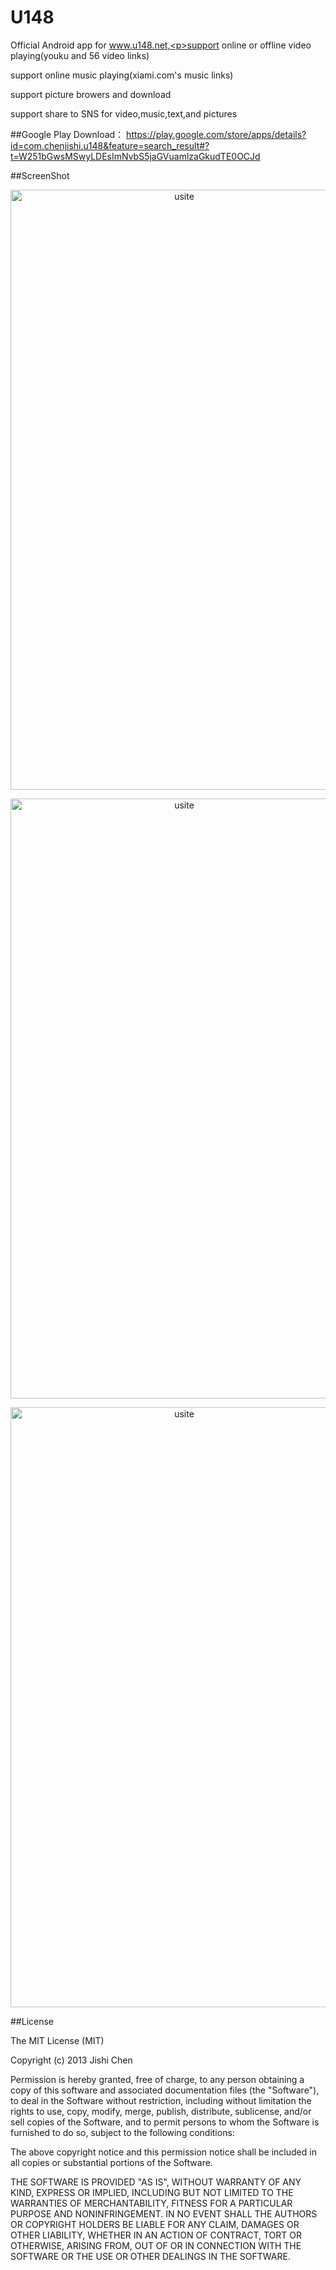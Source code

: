 U148
=====

Official Android app for www.u148.net,<p>support online or offline video playing(youku and 56 video links)</p><p>support online music playing(xiami.com's music links)</p><p>support picture browers and download</p><p>support share to SNS for video,music,text,and pictures</p>

##Google Play Download：
https://play.google.com/store/apps/details?id=com.chenjishi.u148&feature=search_result#?t=W251bGwsMSwyLDEsImNvbS5jaGVuamlzaGkudTE0OCJd

##ScreenShot
<p align="center">
  <img src="https://raw.github.com/chenjishi/usite/master/image_1.png?raw=true" 
  alt="usite" height="960" width="540"/>
</p>
<p align="center">
  <img src="https://raw.github.com/chenjishi/usite/master/image_3.png?raw=true" 
  alt="usite" height="960" width="540"/>
</p>
<p align="center">
  <img src="https://raw.github.com/chenjishi/usite/master/image_4.png?raw=true" 
  alt="usite" height="960" width="540"/>
</p>

##License

The MIT License (MIT)

Copyright (c) 2013 Jishi Chen

Permission is hereby granted, free of charge, to any person obtaining a copy of
this software and associated documentation files (the "Software"), to deal in
the Software without restriction, including without limitation the rights to
use, copy, modify, merge, publish, distribute, sublicense, and/or sell copies of
the Software, and to permit persons to whom the Software is furnished to do so,
subject to the following conditions:

The above copyright notice and this permission notice shall be included in all
copies or substantial portions of the Software.

THE SOFTWARE IS PROVIDED "AS IS", WITHOUT WARRANTY OF ANY KIND, EXPRESS OR
IMPLIED, INCLUDING BUT NOT LIMITED TO THE WARRANTIES OF MERCHANTABILITY, FITNESS
FOR A PARTICULAR PURPOSE AND NONINFRINGEMENT. IN NO EVENT SHALL THE AUTHORS OR
COPYRIGHT HOLDERS BE LIABLE FOR ANY CLAIM, DAMAGES OR OTHER LIABILITY, WHETHER
IN AN ACTION OF CONTRACT, TORT OR OTHERWISE, ARISING FROM, OUT OF OR IN
CONNECTION WITH THE SOFTWARE OR THE USE OR OTHER DEALINGS IN THE SOFTWARE.





